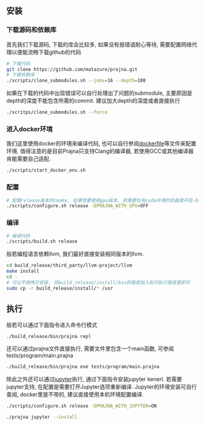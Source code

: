 
## 安装

### 下载源码和依赖库

首先我们下载源码, 下载的库会比较多, 如果没有报错请耐心等待, 需要配置网络代理以便能流畅下载github的代码

```bash
# 下载代码
git clone https://github.com/matazure/prajna.git
# 下载依赖库
./scripts/clone_submodules.sh --jobs=16 --depth=100
```

如果在下载的代码中出现错误可以自行处理出了问题的submodule, 主要原因是depth的深度不能包含所需的commit.
建议加大depth的深度或者直接执行

```bash
./scritps/clone_submodules.sh --force
```

### 进入docker环境

我们这里使用docker的环境来编译代码, 也可以自行参阅[dockerfile](../dockerfiles/ubuntu_dev.dockerfile)等文件来配置环境.
值得注意的是目前Prajna只支持Clang的编译器, 若使用GCC或其他编译器肯能需要自己适配.

```bash
./scripts/start_docker_env.sh
```

### 配置

```bash
# 配置release版本的cmake, 如果想要使用gpu版本, 则需要在有cuda环境的机器里开启-DPRAJNA_WITH_GPU=ON.
./scripts/configure.sh release -DPRAJNA_WITH_GPU=OFF
```

### 编译

``` bash
# 编译代码
./scripts/build.sh release
```

般若编程语言依赖llvm, 我们最好直接安装相同版本的llvm.

```bash
cd build_release/third_party/llvm-project/llvm
make install
cd -
# 可以不用拷贝安装, 将build_release/install/bin的路径加入到可执行路径里即可
sudo cp -r build_release/install/* /usr
```

## 执行

般若可以通过下面指令进入命令行模式

```bash
./build_release/bin/prajna repl
```

还可以通过prajna文件直接执行, 需要文件里包含一个main函数, 可参阅tests/program/main.prajna

```bash
./build_release/bin/prajna exe tests/program/main.prajna
```

除此之外还可以通过[jupyter](https://jupyter.org/)执行, 通过下面指令安装jupyter kenerl. 若需要jupyter支持, 在配置是需要打开Jupyter选项重新编译. Jupyter的环境安装可自行查阅, docker里是不带的, 建议直接使用本机环境配置编译.
```bash
./scripts/configure.sh release -DPRAJNA_WITH_JUPYTER=ON
```

```bash
./prajna jupyter --install
```
